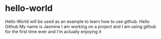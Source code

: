 # hello-world
Hello-World will be used as an example to learn how to use github.
Hello Github
My name is Jasmine
I am working on a project and I am using github for
the first time ever
and I'm actually enjoying it

